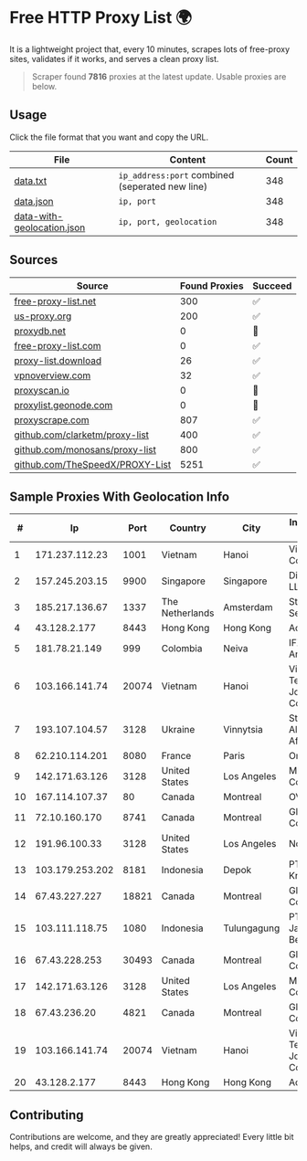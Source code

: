 
# Free HTTP Proxy List 🌍

It is a lightweight project that, every 10 minutes, scrapes lots of free-proxy sites, validates if it works, and serves a clean proxy list.


> Scraper found **7816** proxies at the latest update. Usable proxies are below.

## Usage

Click the file format that you want and copy the URL.


|File|Content|Count|
|----|-------|-----|
|[data.txt](https://raw.githubusercontent.com/themiralay/Proxy-List-World/master/data.txt)|`ip_address:port` combined (seperated new line)|348|
|[data.json](https://raw.githubusercontent.com/themiralay/Proxy-List-World/master/data.json)|`ip, port`|348|
|[data-with-geolocation.json](https://raw.githubusercontent.com/themiralay/Proxy-List-World/master/data-with-geolocation.json)|`ip, port, geolocation`|348|

## Sources

|Source|Found Proxies|Succeed|
|------|-------------|-------|
|[free-proxy-list.net](https://free-proxy-list.net)|300|✅|
|[us-proxy.org](https://www.us-proxy.org)|200|✅|
|[proxydb.net](http://proxydb.net)|0|🚫|
|[free-proxy-list.com](https://free-proxy-list.com/?page=&port=&type%5B%5D=http&type%5B%5D=https&up_time=0&search=Search)|0|✅|
|[proxy-list.download](https://www.proxy-list.download/HTTP)|26|✅|
|[vpnoverview.com](https://vpnoverview.com/privacy/anonymous-browsing/free-proxy-servers)|32|✅|
|[proxyscan.io](https://www.proxyscan.io)|0|🚫|
|[proxylist.geonode.com](https://proxylist.geonode.com/api/proxy-list?limit=300&page=1&sort_by=lastChecked&sort_type=desc&protocols=http,https)|0|🚫|
|[proxyscrape.com](https://api.proxyscrape.com/v2/?request=displayproxies&protocol=http&timeout=10000&country=all&ssl=all&anonymity=all)|807|✅|
|[github.com/clarketm/proxy-list](https://raw.githubusercontent.com/clarketm/proxy-list/master/proxy-list-raw.txt)|400|✅|
|[github.com/monosans/proxy-list](https://raw.githubusercontent.com/monosans/proxy-list/main/proxies/http.txt)|800|✅|
|[github.com/TheSpeedX/PROXY-List](https://raw.githubusercontent.com/TheSpeedX/PROXY-List/master/http.txt)|5251|✅|


## Sample Proxies With Geolocation Info

|#|Ip|Port|Country|City|Internet Service Provider|
|-|--|----|-------|----|-------------------------|
|1|171.237.112.23|1001|Vietnam|Hanoi|Viettel Corporation|
|2|157.245.203.15|9900|Singapore|Singapore|DigitalOcean, LLC|
|3|185.217.136.67|1337|The Netherlands|Amsterdam|Stallion Network Services Limited|
|4|43.128.2.177|8443|Hong Kong|Hong Kong|Aceville Pte.ltd|
|5|181.78.21.149|999|Colombia|Neiva|IFX Networks Argentina S.R.L|
|6|103.166.141.74|20074|Vietnam|Hanoi|Viet NAM Cloud Technology Joint Stock Company|
|7|193.107.104.57|3128|Ukraine|Vinnytsia|Stasishen Aleksandr Afanasiyovich|
|8|62.210.114.201|8080|France|Paris|Online SAS|
|9|142.171.63.126|3128|United States|Los Angeles|Multacom Corporation|
|10|167.114.107.37|80|Canada|Montreal|OVH SAS|
|11|72.10.160.170|8741|Canada|Montreal|GloboTech Communications|
|12|191.96.100.33|3128|United States|Los Angeles|NovoServe B.V.|
|13|103.179.253.202|8181|Indonesia|Depok|PT Pusaka Kreasi Mandiri|
|14|67.43.227.227|18821|Canada|Montreal|GloboTech Communications|
|15|103.111.118.75|1080|Indonesia|Tulungagung|PT Dimensi Jaringan Bersinar|
|16|67.43.228.253|30493|Canada|Montreal|GloboTech Communications|
|17|142.171.63.126|3128|United States|Los Angeles|Multacom Corporation|
|18|67.43.236.20|4821|Canada|Montreal|GloboTech Communications|
|19|103.166.141.74|20074|Vietnam|Hanoi|Viet NAM Cloud Technology Joint Stock Company|
|20|43.128.2.177|8443|Hong Kong|Hong Kong|Aceville Pte.ltd|



## Contributing

Contributions are welcome, and they are greatly appreciated! Every
little bit helps, and credit will always be given.

